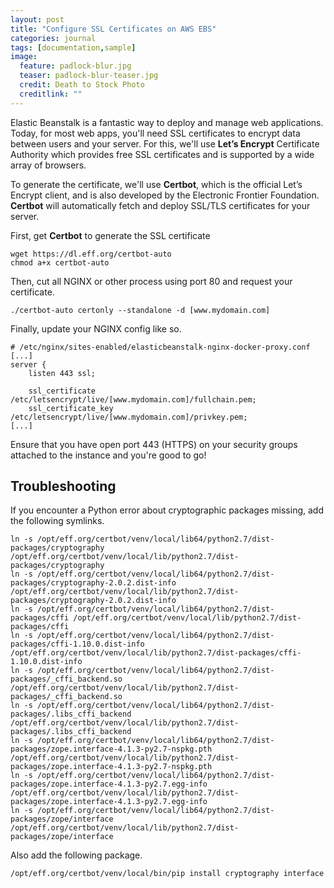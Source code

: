 ```yaml
---
layout: post
title: "Configure SSL Certificates on AWS EBS"
categories: journal
tags: [documentation,sample]
image:
  feature: padlock-blur.jpg
  teaser: padlock-blur-teaser.jpg
  credit: Death to Stock Photo
  creditlink: ""
---
```


Elastic Beanstalk is a fantastic way to deploy and manage web applications. Today, for most web apps, you'll need SSL certificates to encrypt data between users and your server. For this, we'll use **Let’s Encrypt** Certificate Authority which provides free SSL certificates and is supported by a wide array of browsers.

To generate the certificate, we'll use **Certbot**, which is the official Let’s Encrypt client, and is also developed by the Electronic Frontier Foundation. **Certbot** will automatically fetch and deploy SSL/TLS certificates for your server.

First, get **Certbot** to generate the SSL certificate
```
wget https://dl.eff.org/certbot-auto
chmod a+x certbot-auto
```

Then, cut all NGINX or other process using port 80 and request your certificate.
```
./certbot-auto certonly --standalone -d [www.mydomain.com]
```

Finally, update your NGINX config like so.
```
# /etc/nginx/sites-enabled/elasticbeanstalk-nginx-docker-proxy.conf
[...]
server {
    listen 443 ssl;

    ssl_certificate /etc/letsencrypt/live/[www.mydomain.com]/fullchain.pem;
    ssl_certificate_key /etc/letsencrypt/live/[www.mydomain.com]/privkey.pem;
[...]
```

Ensure that you have open port 443 (HTTPS) on your security groups attached to the instance and you're good to go!

## Troubleshooting

If you encounter a Python error about cryptographic packages missing, add the following symlinks.
```
ln -s /opt/eff.org/certbot/venv/local/lib64/python2.7/dist-packages/cryptography /opt/eff.org/certbot/venv/local/lib/python2.7/dist-packages/cryptography
ln -s /opt/eff.org/certbot/venv/local/lib64/python2.7/dist-packages/cryptography-2.0.2.dist-info /opt/eff.org/certbot/venv/local/lib/python2.7/dist-packages/cryptography-2.0.2.dist-info
ln -s /opt/eff.org/certbot/venv/local/lib64/python2.7/dist-packages/cffi /opt/eff.org/certbot/venv/local/lib/python2.7/dist-packages/cffi
ln -s /opt/eff.org/certbot/venv/local/lib64/python2.7/dist-packages/cffi-1.10.0.dist-info /opt/eff.org/certbot/venv/local/lib/python2.7/dist-packages/cffi-1.10.0.dist-info
ln -s /opt/eff.org/certbot/venv/local/lib64/python2.7/dist-packages/_cffi_backend.so /opt/eff.org/certbot/venv/local/lib/python2.7/dist-packages/_cffi_backend.so
ln -s /opt/eff.org/certbot/venv/local/lib64/python2.7/dist-packages/.libs_cffi_backend /opt/eff.org/certbot/venv/local/lib/python2.7/dist-packages/.libs_cffi_backend
ln -s /opt/eff.org/certbot/venv/local/lib64/python2.7/dist-packages/zope.interface-4.1.3-py2.7-nspkg.pth /opt/eff.org/certbot/venv/local/lib/python2.7/dist-packages/zope.interface-4.1.3-py2.7-nspkg.pth
ln -s /opt/eff.org/certbot/venv/local/lib64/python2.7/dist-packages/zope.interface-4.1.3-py2.7.egg-info /opt/eff.org/certbot/venv/local/lib/python2.7/dist-packages/zope.interface-4.1.3-py2.7.egg-info
ln -s /opt/eff.org/certbot/venv/local/lib64/python2.7/dist-packages/zope/interface /opt/eff.org/certbot/venv/local/lib/python2.7/dist-packages/zope/interface
```
Also add the following package.
```
/opt/eff.org/certbot/venv/local/bin/pip install cryptography interface
```
